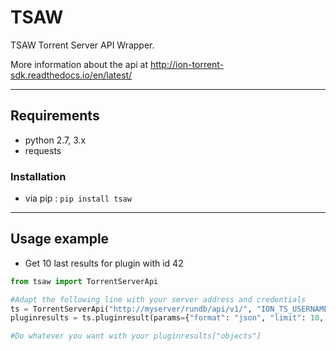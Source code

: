 # TSAW

TSAW Torrent Server API Wrapper.

More information about the api at http://ion-torrent-sdk.readthedocs.io/en/latest/

---

## Requirements

- python 2.7, 3.x
- requests

### Installation

- via pip : `pip install tsaw`

---

## Usage example

- Get 10 last results for plugin with id 42
    
```python
from tsaw import TorrentServerApi

#Adapt the following line with your server address and credentials
ts = TorrentServerApi("http://myserver/rundb/api/v1/", "ION_TS_USERNAME", "ION_TS_PASSWORD")
pluginresults = ts.pluginresult(params={"format": "json", "limit": 10, "order_by": "-id", "plugin": "42"})

#Do whatever you want with your pluginresults["objects"]
```
